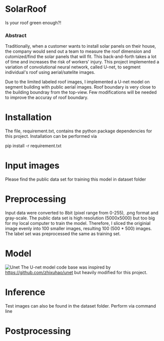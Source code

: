 # SolarRoof

Is your roof green enough?!

### Abstract

Traditionally, when a customer wants to install solar panels on their house, the company would send out a team to measure the roof dimension and cutomized/find the solar panels that will fit. This back-and-forth takes a lot of time and increases the risk of workers' injury. This project implemented a variation of convolutional neural network, called U-net, to segment individual's roof using aerial/satelite images.

Due to the limited labeled roof images, I implemented a U-net model on segment building with public aerial images. Roof boundary is very close to the building boundray from the top-view. Few modifications will be needed to improve the accuray of roof boundary. 

# Installation

The file, requirement.txt, contains the python package dependencies for this project. Installation can be performed via 


pip install -r requirement.txt

# Input images

Please find the public data set for training this model in dataset folder

# Preprocessing

Input data were converted to 8bit (pixel range from 0-255), .png format and gray-scale. 
The public data set is high resolution (5000x5000) but too big for my local computer to train the model. Therefore, I sliced the originial image evenly into 100 smaller images, resulting 100 (500 * 500) images. The label set was preprocessed the same as training set. 


# Model
![Unet](http://github.com/julia78118/SolarRoof/blob/master/Unet.jpg)
The U-net model code base was inspired by https://github.com/zhixuhao/unet but heavily modified for this project.

# Inference

Test images can also be found in the dataset folder. 
Perform via command line

# Postprocessing

